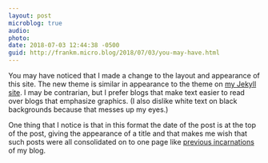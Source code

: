 ```yaml
---
layout: post
microblog: true
audio: 
photo: 
date: 2018-07-03 12:44:38 -0500
guid: http://frankm.micro.blog/2018/07/03/you-may-have.html
---
```

You may have noticed that I made a change to the layout and appearance of this site. The new theme is similar in appearance to the theme on [my Jekyll site](https://writing.frankmcpherson.net). I may be contrarian, but I prefer blogs that make text easier to read over blogs that emphasize graphics. (I also dislike white text on black backgrounds because that messes up my eyes.)

One thing that I notice is that in this format the date of the post is at the top of the post, giving the appearance of a title and that makes me wish that such posts were all consolidated on to one page like [previous incarnations](http://webnotes.frankmcpherson.net) of my blog.
